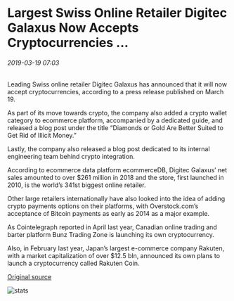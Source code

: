 # Largest Swiss Online Retailer Digitec Galaxus Now Accepts Cryptocurrencies ...

###### 2019-03-19 07:03

Leading Swiss online retailer Digitec Galaxus has announced that it will now accept cryptocurrencies, according to a press release published on March 19.

As part of its move towards crypto, the company also added a crypto wallet category to ecommerce platform, accompanied by a dedicated guide, and released a blog post under the title “Diamonds or Gold Are Better Suited to Get Rid of Illicit Money.”

Lastly, the company also released a blog post dedicated to its internal engineering team behind crypto integration.

According to ecommerce data platform ecommerceDB, Digitec Galaxus’ net sales amounted to over $261 million in 2018 and the store, first launched in 2010, is the world’s 341st biggest online retailer.

Other large retailers internationally have also looked into the idea of adding crypto payments options on their platforms, with Overstock.com’s acceptance of Bitcoin payments as early as 2014 as a major example.

As Cointelegraph reported in April last year, Canadian online trading and barter platform Bunz Trading Zone is launching its own cryptocurrency.

Also, in February last year, Japan’s largest e-commerce company Rakuten, with a market capitalization of over $12.5 bln, announced its own plans to launch a cryptocurrency called Rakuten Coin.

[Original source](https://cointelegraph.com/news/largest-swiss-online-retailer-digitec-galaxus-now-accepts-cryptocurrencies)

![stats](https://c.statcounter.com/11760860/0/a89fa40b/1/ "stats")